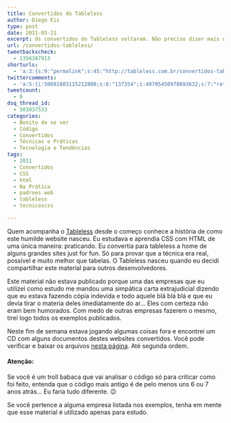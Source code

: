 ```yaml
---
title: Convertidos do Tableless
author: Diego Eis
type: post
date: 2011-03-21
excerpt: Os convertidos do Tableless voltaram. Não preciso dizer mais nada. =^)
url: /convertidos-tableless/
tweetbackscheck:
  - 1356387913
shorturls:
  - 'a:3:{s:9:"permalink";s:45:"http://tableless.com.br/convertidos-tableless";s:7:"tinyurl";s:26:"http://tinyurl.com/42j9oqp";s:4:"isgd";s:19:"http://is.gd/6lujpE";}'
twittercomments:
  - 'a:5:{i:50681803115212800;s:6:"137354";i:49705450970693632;s:7:"retweet";i:49694229752070144;s:7:"retweet";i:145362389460713472;s:7:"retweet";i:158210568673701888;s:7:"retweet";}'
tweetcount:
  - 8
dsq_thread_id:
  - 503037533
categories:
  - Bonito de se ver
  - Código
  - Convertidos
  - Técnicas e Práticas
  - Tecnologia e Tendências
tags:
  - 2011
  - Convertidos
  - CSS
  - html
  - Na Prática
  - padroes web
  - tableless
  - tecnicascss

---
```

Quem acompanha o [Tableless][1] desde o começo conhece a história de como este humilde website nasceu. Eu estudava e aprendia CSS com HTML de uma única maneira: praticando. Eu convertia para tableless a home de alguns grandes sites just for fun. Só para provar que a técnica era real, possível e muito melhor que tabelas. O Tableless nasceu quando eu decidi compartilhar este material para outros desenvolvedores. 

Este material não estava publicado porque uma das empresas que eu utilizei como estudo me mandou uma simpática carta extrajudicial dizendo que eu estava fazendo cópia indevida e todo aquele blá blá blá e que eu devia tirar o materia deles imediatamente do ar&#8230; Eles com certeza não eram bem humorados. Com medo de outras empresas fazerem o mesmo, tirei logo todos os exemplos publicados.

Neste fim de semana estava jogando algumas coisas fora e encontrei um CD com alguns documentos destes websites convertidos. Você pode verificar e baixar os arquivos <a href="http://tableless.com.br/convertidos/" rel="nofollow">nesta página</a>. Até segunda ordem.

#### Atenção:

Se você é um troll babaca que vai analisar o código só para criticar como foi feito, entenda que o código mais antigo é de pelo menos uns 6 ou 7 anos atrás&#8230; Eu faria tudo diferente. 😉

Se você pertence a alguma empresa listada nos exemplos, tenha em mente que esse material é utilizado apenas para estudo.

 [1]: http://tableless.com.br